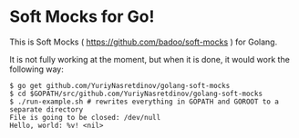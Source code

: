 # Soft Mocks for Go!

This is Soft Mocks ( https://github.com/badoo/soft-mocks ) for Golang.

It is not fully working at the moment, but when it is done, it would work the following way:

```
$ go get github.com/YuriyNasretdinov/golang-soft-mocks
$ cd $GOPATH/src/github.com/YuriyNasretdinov/golang-soft-mocks
$ ./run-example.sh # rewrites everything in GOPATH and GOROOT to a separate directory
File is going to be closed: /dev/null
Hello, world: %v! <nil>
```

